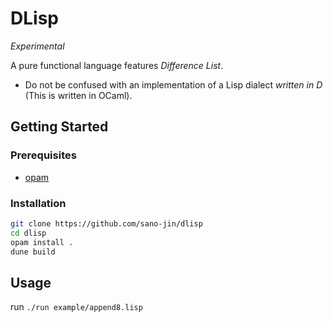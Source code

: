 # DLisp
_Experimental_

A pure functional language features *Difference List*.
- Do not be confused with an implementation of a Lisp dialect *written in D* (This is written in OCaml).


## Getting Started
### Prerequisites
- [opam](https://opam.ocaml.org/)

### Installation
```bash
git clone https://github.com/sano-jin/dlisp
cd dlisp
opam install .
dune build
```

## Usage

run `./run example/append8.lisp`



